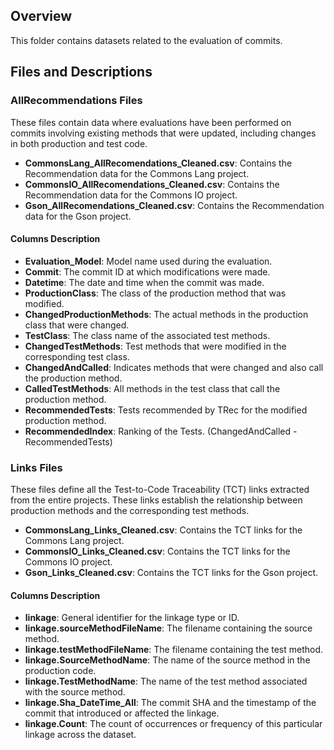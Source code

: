 ## Overview

This folder contains datasets related to the evaluation of commits.

## Files and Descriptions

### AllRecommendations Files

These files contain data where evaluations have been performed on commits involving existing methods that were updated, including changes in both production and test code.

- **CommonsLang_AllRecomendations_Cleaned.csv**: Contains the Recommendation data for the Commons Lang project.
- **CommonsIO_AllRecomendations_Cleaned.csv**: Contains the Recommendation data for the Commons IO project.
- **Gson_AllRecomendations_Cleaned.csv**: Contains the Recommendation data for the Gson project.

#### Columns Description

- **Evaluation_Model**: Model name used during the evaluation.
- **Commit**: The commit ID at which modifications were made.
- **Datetime**: The date and time when the commit was made.
- **ProductionClass**: The class of the production method that was modified.
- **ChangedProductionMethods**: The actual methods in the production class that were changed.
- **TestClass**: The class name of the associated test methods.
- **ChangedTestMethods**: Test methods that were modified in the corresponding test class.
- **ChangedAndCalled**: Indicates methods that were changed and also call the production method.
- **CalledTestMethods**: All methods in the test class that call the production method.
- **RecommendedTests**: Tests recommended by TRec for the modified production method.
- **RecommendedIndex**: Ranking of the Tests. (ChangedAndCalled - RecommendedTests)

### Links Files

These files define all the Test-to-Code Traceability (TCT) links extracted from the entire projects. These links establish the relationship between production methods and the corresponding test methods.

- **CommonsLang_Links_Cleaned.csv**: Contains the TCT links for the Commons Lang project.
- **CommonsIO_Links_Cleaned.csv**: Contains the TCT links for the Commons IO project.
- **Gson_Links_Cleaned.csv**: Contains the TCT links for the Gson project.

#### Columns Description

- **linkage**: General identifier for the linkage type or ID.
- **linkage.sourceMethodFileName**: The filename containing the source method.
- **linkage.testMethodFileName**: The filename containing the test method.
- **linkage.SourceMethodName**: The name of the source method in the production code.
- **linkage.TestMethodName**: The name of the test method associated with the source method.
- **linkage.Sha_DateTime_All**: The commit SHA and the timestamp of the commit that introduced or affected the linkage.
- **linkage.Count**: The count of occurrences or frequency of this particular linkage across the dataset.
